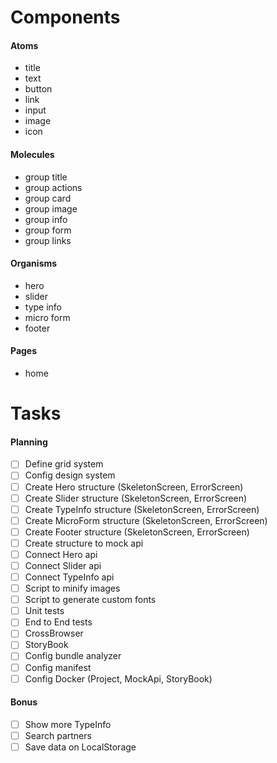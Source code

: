 # Components

#### Atoms
- title
- text
- button
- link
- input
- image
- icon

#### Molecules
- group title
- group actions
- group card
- group image
- group info
- group form
- group links

#### Organisms
- hero
- slider
- type info
- micro form
- footer

#### Pages
- home

# Tasks

#### Planning
- [ ] Define grid system
- [ ] Config design system
- [ ] Create Hero structure (SkeletonScreen, ErrorScreen)
- [ ] Create Slider structure (SkeletonScreen, ErrorScreen)
- [ ] Create TypeInfo structure (SkeletonScreen, ErrorScreen)
- [ ] Create MicroForm structure (SkeletonScreen, ErrorScreen)
- [ ] Create Footer structure (SkeletonScreen, ErrorScreen)
- [ ] Create structure to mock api
- [ ] Connect Hero api
- [ ] Connect Slider api
- [ ] Connect TypeInfo api
- [ ] Script to minify images
- [ ] Script to generate custom fonts
- [ ] Unit tests
- [ ] End to End tests
- [ ] CrossBrowser
- [ ] StoryBook
- [ ] Config bundle analyzer
- [ ] Config manifest
- [ ] Config Docker (Project, MockApi, StoryBook)

#### Bonus
- [ ] Show more TypeInfo
- [ ] Search partners
- [ ] Save data on LocalStorage
